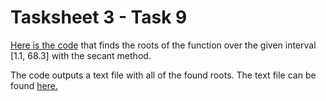 # Tasksheet 3 - Task 9

[Here is the code](https://github.com/ethanancell/math4610/blob/master/software/multiple_roots/secant_mr.c) that finds the roots of the function over the given interval
[1.1, 68.3] with the secant method.

The code outputs a text file with all of the found roots. The text file can
be found [here.](https://github.com/ethanancell/math4610/blob/master/software/multiple_roots/secant_roots.txt)
